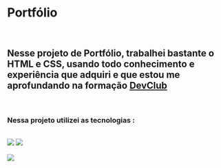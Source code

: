 <h1>Portfólio</h1>
<br>
<h2>Nesse projeto de Portfólio, trabalhei bastante o HTML e CSS, usando todo conhecimento e experiência que adquiri e que estou me aprofundando na formação
  <a href="https://rodolfomori.com.br/devclub">DevClub</a></h2>
  <br>
  <h3>Nessa projeto utilizei as tecnologias :</h3>
  <br>
  <img src="https://img.shields.io/badge/HTML5-E34F26?style=for-the-badge&logo=html5&logoColor=white">
  <img src="https://img.shields.io/badge/CSS3-1572B6?style=for-the-badge&logo=css3&logoColor=white">
  <br>
  <br>
  <img src="https://raw.githubusercontent.com/ailtonjunior11/Projeto-Portfolio/d7c2ec923a47dcef970b5bdeaa1a7dfe844909c5/assets/img-portf%C3%B3lio.jpg">
